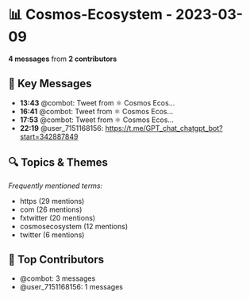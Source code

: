 # 📊 Cosmos-Ecosystem - 2023-03-09
**4 messages** from **2 contributors**

## 💬 Key Messages
- **13:43** @combot: [‌‌‌‌‎⁠](https://twitter.com/CosmosEcosystem/status/1633825756446072835)Tweet from ⚛️ Cosmos Ecos...
- **16:41** @combot: [‌‌‌‌‎⁠](https://twitter.com/CosmosEcosystem/status/1633870702993612800)Tweet from ⚛️ Cosmos Ecos...
- **17:53** @combot: [‌‌‌‌‎⁠](https://twitter.com/CosmosEcosystem/status/1633888653633093634)Tweet from ⚛️ Cosmos Ecos...
- **22:19** @user_7151168156: https://t.me/GPT_chat_chatgpt_bot?start=342887849

## 🔍 Topics & Themes
*Frequently mentioned terms:*
- https (29 mentions)
- com (26 mentions)
- fxtwitter (20 mentions)
- cosmosecosystem (12 mentions)
- twitter (6 mentions)

## 👥 Top Contributors
- @combot: 3 messages
- @user_7151168156: 1 messages